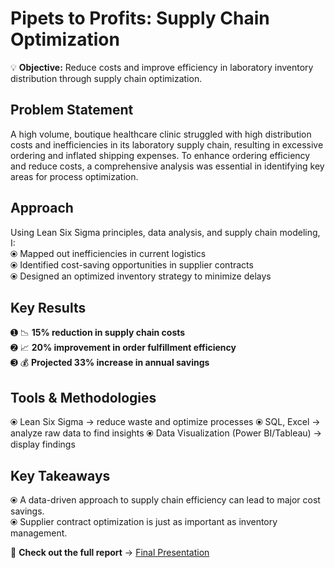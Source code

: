 

# Pipets to Profits: Supply Chain Optimization 
💡 **Objective:** Reduce costs and improve efficiency in laboratory inventory distribution through supply chain optimization.  

##  Problem Statement  
A high volume, boutique healthcare clinic struggled with high distribution costs and inefficiencies in its laboratory supply chain, resulting in excessive ordering and inflated shipping expenses. To enhance ordering efficiency and reduce costs, a comprehensive analysis was essential in identifying key areas for process optimization.
 
## Approach  
Using Lean Six Sigma principles, data analysis, and supply chain modeling, I:  
⦿ Mapped out inefficiencies in current logistics  
⦿ Identified cost-saving opportunities in supplier contracts  
⦿ Designed an optimized inventory strategy to minimize delays  

## Key Results  
➊ 📉 **15% reduction in supply chain costs**  
➋ 📈 **20% improvement in order fulfillment efficiency**  
➌ 💰 **Projected 33% increase in annual savings**  

##  Tools & Methodologies  
⦿ Lean Six Sigma → reduce waste and optimize processes
⦿ SQL, Excel → analyze raw data to find insights 
⦿ Data Visualization (Power BI/Tableau) → display findings   

## Key Takeaways  
⦿ A data-driven approach to supply chain efficiency can lead to major cost savings.  
⦿ Supplier contract optimization is just as important as inventory management.  

📂 **Check out the full report** → [Final Presentation](./reports/Pipets_to_Profits_Case_Study.pdf)  

